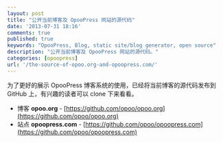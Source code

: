 ```yaml
---
layout: post
title: "公开当前博客及 OpooPress 网站的源代码"
date: '2013-07-31 18:16'
comments: true
published: true
keywords: "OpooPress, Blog, static site/blog generator, open source"
description: "公开当前博客及 OpooPress 网站的源代码。"
categories: [opoopress]
url: '/the-source-of-opoo.org-and-opoopress.com/'
---
```


为了更好的展示 OpooPress 博客系统的使用，已经将当前博客的源代码发布到 GitHub 上，有兴趣的读者可以 clone 下来看看。

* 博客 **opoo.org** - [https://github.com/opoo/opoo.org](https://github.com/opoo/opoo.org)
* 站点 **opoopress.com** - [https://github.com/opoo/opoopress.com](https://github.com/opoo/opoopress.com)

